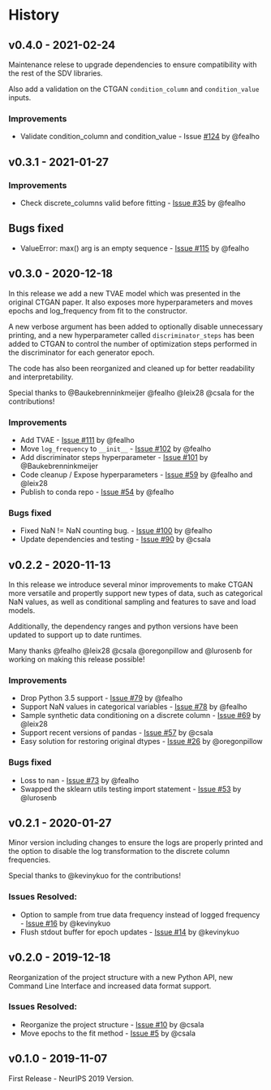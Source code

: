 # History

## v0.4.0 - 2021-02-24

Maintenance relese to upgrade dependencies to ensure compatibility with the rest
of the SDV libraries.

Also add a validation on the CTGAN `condition_column` and `condition_value` inputs.

### Improvements

* Validate condition_column and condition_value - Issue [#124](https://github.com/sdv-dev/CTGAN/issues/124) by @fealho

## v0.3.1 - 2021-01-27

### Improvements

* Check discrete_columns valid before fitting - [Issue #35](https://github.com/sdv-dev/CTGAN/issues/35) by @fealho

## Bugs fixed

* ValueError: max() arg is an empty sequence - [Issue #115](https://github.com/sdv-dev/CTGAN/issues/115) by @fealho

## v0.3.0 - 2020-12-18

In this release we add a new TVAE model which was presented in the original CTGAN paper.
It also exposes more hyperparameters and moves epochs and log_frequency from fit to the constructor.

A new verbose argument has been added to optionally disable unnecessary printing, and a new hyperparameter
called `discriminator_steps` has been added to CTGAN to control the number of optimization steps performed
in the discriminator for each generator epoch.

The code has also been reorganized and cleaned up for better readability and interpretability.

Special thanks to @Baukebrenninkmeijer @fealho @leix28 @csala for the contributions!

### Improvements

* Add TVAE - [Issue #111](https://github.com/sdv-dev/CTGAN/issues/111) by @fealho
* Move `log_frequency` to `__init__` - [Issue #102](https://github.com/sdv-dev/CTGAN/issues/102) by @fealho
* Add discriminator steps hyperparameter - [Issue #101](https://github.com/sdv-dev/CTGAN/issues/101) by @Baukebrenninkmeijer
* Code cleanup / Expose hyperparameters - [Issue #59](https://github.com/sdv-dev/CTGAN/issues/59) by @fealho and @leix28
* Publish to conda repo - [Issue #54](https://github.com/sdv-dev/CTGAN/issues/54) by @fealho

### Bugs fixed

* Fixed NaN != NaN counting bug. - [Issue #100](https://github.com/sdv-dev/CTGAN/issues/100) by @fealho
* Update dependencies and testing - [Issue #90](https://github.com/sdv-dev/CTGAN/issues/90) by @csala

## v0.2.2 - 2020-11-13

In this release we introduce several minor improvements to make CTGAN more versatile and
propertly support new types of data, such as categorical NaN values, as well as conditional
sampling and features to save and load models.

Additionally, the dependency ranges and python versions have been updated to support up
to date runtimes.

Many thanks @fealho @leix28 @csala @oregonpillow and @lurosenb for working on making this release possible!

### Improvements

* Drop Python 3.5 support - [Issue #79](https://github.com/sdv-dev/CTGAN/issues/79) by @fealho
* Support NaN values in categorical variables - [Issue #78](https://github.com/sdv-dev/CTGAN/issues/78) by @fealho
* Sample synthetic data conditioning on a discrete column - [Issue #69](https://github.com/sdv-dev/CTGAN/issues/69) by @leix28
* Support recent versions of pandas - [Issue #57](https://github.com/sdv-dev/CTGAN/issues/57) by @csala
* Easy solution for restoring original dtypes - [Issue #26](https://github.com/sdv-dev/CTGAN/issues/26) by @oregonpillow

### Bugs fixed

* Loss to nan - [Issue #73](https://github.com/sdv-dev/CTGAN/issues/73) by @fealho
* Swapped the sklearn utils testing import statement - [Issue #53](https://github.com/sdv-dev/CTGAN/issues/53) by @lurosenb

## v0.2.1 - 2020-01-27

Minor version including changes to ensure the logs are properly printed and
the option to disable the log transformation to the discrete column frequencies.

Special thanks to @kevinykuo for the contributions!

### Issues Resolved:

* Option to sample from true data frequency instead of logged frequency - [Issue #16](https://github.com/sdv-dev/CTGAN/issues/16) by @kevinykuo
* Flush stdout buffer for epoch updates - [Issue #14](https://github.com/sdv-dev/CTGAN/issues/14) by @kevinykuo

## v0.2.0 - 2019-12-18

Reorganization of the project structure with a new Python API, new Command Line Interface
and increased data format support.

### Issues Resolved:

* Reorganize the project structure - [Issue #10](https://github.com/sdv-dev/CTGAN/issues/10) by @csala
* Move epochs to the fit method - [Issue #5](https://github.com/sdv-dev/CTGAN/issues/5) by @csala

## v0.1.0 - 2019-11-07

First Release - NeurIPS 2019 Version.
